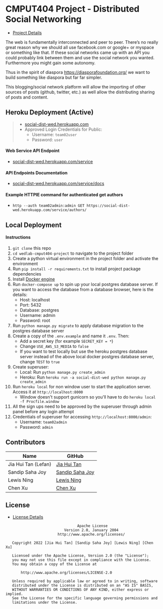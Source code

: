 # CMPUT404 Project - Distributed Social Networking
- [Project Details](/project-details.org)
 
The web is fundamentally interconnected and peer to peer. There’s no really great reason why we should all use facebook.com or google+ or myspace or something like that. If these social networks came up with an API you could probably link between them and use the social network you wanted. Furthermore you might gain some autonomy.

Thus in the spirit of diaspora https://diasporafoundation.org/ we want to build something like diaspora but far far simpler.

This blogging/social network platform will allow the importing of other sources of posts (github, twitter, etc.) as well allow the distributing sharing of posts and content.

## Heroku Deployment (Active)
>  - [social-dist-wed.herokuapp.com](https://social-dist-wed.herokuapp.com)
>  - Approved Login Credentials for Public:
>    - Username: `team02user`
>    - Password: `user`
#### Web Service API Endpoint
- [social-dist-wed.herokuapp.com/service](https://social-dist-wed.herokuapp.com/service)
#### API Endpoints Documentation
- [social-dist-wed.herokuapp.com/service/docs](https://social-dist-wed.herokuapp.com/service/docs)
#### Example HTTPIE command for authenticated get authors
- `http --auth team02admin:admin GET https://social-dist-wed.herokuapp.com/service/authors/`

## Local Deployment
#### Instructions
1. `git clone` this repo
2. `cd wedlab-cmput404-project` to navigate to the project folder
3. Create a python virtual environment in the project folder and activate the environment
4. Run `pip install -r requirements.txt` to install project package dependencies
5. Install [Docker engine](https://docs.docker.com/engine/install/)
6. Run `docker-compose up` to spin up your local postgres database server. If you want to access the database from a database browser, here is the details:
   - Host: localhost
   - Port: 5432
   - Database: postgres
   - Username: admin
   - Password: root
6. Run `python manage.py migrate` to apply database migration to the postgres database server
7. Create a copy of the `.env.example` and name it `.env`. Then: 
   - Add a secret key (for example `SECRET_KEY = *`)
   - Change `USE_AWS_S3_MEDIA` to `false`
   - If you want to test locally but use the heroku postgres database server instead of the above local docker postgres database server, change `TEST` to `true`
8. Create superuser:
   - Local: Run `python manage.py create_admin`
   - Heroku: Run `heroku run -a social-dist-wed python manage.py create_admin` 
9. Run `heroku local` for non window user to start the application server. Access it at `http://localhost:8000`
   - Window doesn't support gunicorn so you'll have to do `heroku local -f Procfile.window` 
10. All the sign ups need to be approved by the superuser through admin panel before any login attempt
11. Credentials of superuser for accessing `http://localhost:8000/admin`:
    - Username: `team02admin`
    - Password: `admin`

## Contributors

| Name                  | GitHub                                                  |
| --------------------- | ------------------------------------------------------- |
| Jia Hui Tan (Lefan)   | [Jia Hui Tan](https://github.com/LefanTan)      |
| Sandip Saha Joy       | [Sandip Saha Joy](https://github.com/sandipsahajoy)    |
| Lewis Ning            | [Lewis Ning](https://github.com/lewisning)              |
| Chen Xu               | [Chen Xu](https://github.com/Chen74)                    |

## License

- [License Details](/LICENSE.md)

```
                                 Apache License
                           Version 2.0, January 2004
                        http://www.apache.org/licenses/

   Copyright 2022 [Jia Hui Tan] [Sandip Saha Joy] [Lewis Ning] [Chen Xu]

   Licensed under the Apache License, Version 2.0 (the "License");
   you may not use this file except in compliance with the License.
   You may obtain a copy of the License at

       http://www.apache.org/licenses/LICENSE-2.0

   Unless required by applicable law or agreed to in writing, software
   distributed under the License is distributed on an "AS IS" BASIS,
   WITHOUT WARRANTIES OR CONDITIONS OF ANY KIND, either express or implied.
   See the License for the specific language governing permissions and
   limitations under the License.
   ```
